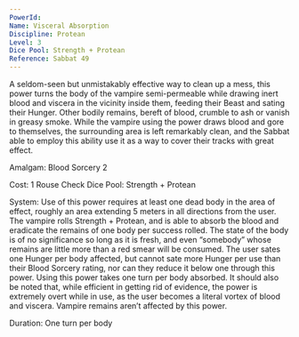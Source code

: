 ```yaml
---
PowerId: 
Name: Visceral Absorption
Discipline: Protean
Level: 3
Dice Pool: Strength + Protean
Reference: Sabbat 49
---
```

A seldom-seen but unmistakably effective way to clean up a mess, this power turns the body of the vampire semi-permeable while drawing inert blood and viscera in the vicinity inside them, feeding their Beast and sating their Hunger. Other bodily remains, bereft of blood, crumble to ash or vanish in greasy smoke. While the vampire using the power draws blood and gore to themselves, the surrounding area is left remarkably clean, and the Sabbat able to employ this ability use it as a way to cover their tracks with great effect. 

Amalgam: Blood Sorcery 2

Cost: 1 Rouse Check Dice Pool: Strength + Protean 

System: Use of this power requires at least one dead body in the area of effect, roughly an area extending 5 meters in all directions from the user. The vampire rolls Strength + Protean, and is able to absorb the blood and eradicate the remains of one body per success rolled. The state of the body is of no significance so long as it is fresh, and even “somebody” whose remains are little more than a red smear will be consumed. The user sates one Hunger per body affected, but cannot sate more Hunger per use than their Blood Sorcery rating, nor can they reduce it below one through this power. Using this power takes one turn per body absorbed. It should also be noted that, while efficient in getting rid of evidence, the power is extremely overt while in use, as the user becomes a literal vortex of blood and viscera. Vampire remains aren’t affected by this power. 

Duration: One turn per body